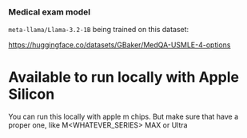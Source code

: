 ### Medical exam model

`meta-llama/Llama-3.2-1B` being trained on this dataset:

https://huggingface.co/datasets/GBaker/MedQA-USMLE-4-options


# Available to run locally with Apple Silicon
You can run this locally with apple m chips. But make sure that have a proper one, like M<WHATEVER_SERIES> MAX or Ultra
